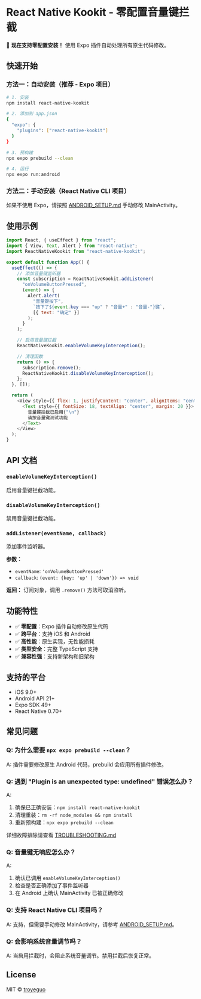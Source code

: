 # React Native Kookit - 零配置音量键拦截

🎉 **现在支持零配置安装！** 使用 Expo 插件自动处理所有原生代码修改。

## 快速开始

### 方法一：自动安装（推荐 - Expo 项目）

```bash
# 1. 安装
npm install react-native-kookit

# 2. 添加到 app.json
{
  "expo": {
    "plugins": ["react-native-kookit"]
  }
}

# 3. 预构建
npx expo prebuild --clean

# 4. 运行
npx expo run:android
```

### 方法二：手动安装（React Native CLI 项目）

如果不使用 Expo，请按照 [ANDROID_SETUP.md](./ANDROID_SETUP.md) 手动修改 MainActivity。

## 使用示例

```javascript
import React, { useEffect } from "react";
import { View, Text, Alert } from "react-native";
import ReactNativeKookit from "react-native-kookit";

export default function App() {
  useEffect(() => {
    // 添加音量键监听器
    const subscription = ReactNativeKookit.addListener(
      "onVolumeButtonPressed",
      (event) => {
        Alert.alert(
          "音量键按下",
          `按下了${event.key === "up" ? "音量+" : "音量-"}键`,
          [{ text: "确定" }]
        );
      }
    );

    // 启用音量键拦截
    ReactNativeKookit.enableVolumeKeyInterception();

    // 清理函数
    return () => {
      subscription.remove();
      ReactNativeKookit.disableVolumeKeyInterception();
    };
  }, []);

  return (
    <View style={{ flex: 1, justifyContent: "center", alignItems: "center" }}>
      <Text style={{ fontSize: 18, textAlign: "center", margin: 20 }}>
        音量键拦截已启用{"\n"}
        请按音量键测试功能
      </Text>
    </View>
  );
}
```

## API 文档

### `enableVolumeKeyInterception()`

启用音量键拦截功能。

### `disableVolumeKeyInterception()`

禁用音量键拦截功能。

### `addListener(eventName, callback)`

添加事件监听器。

**参数：**

- `eventName`: `'onVolumeButtonPressed'`
- `callback`: `(event: {key: 'up' | 'down'}) => void`

**返回：** 订阅对象，调用 `.remove()` 方法可取消监听。

## 功能特性

- ✅ **零配置**：Expo 插件自动修改原生代码
- ✅ **跨平台**：支持 iOS 和 Android
- ✅ **高性能**：原生实现，无性能损耗
- ✅ **类型安全**：完整 TypeScript 支持
- ✅ **兼容性强**：支持新架构和旧架构

## 支持的平台

- iOS 9.0+
- Android API 21+
- Expo SDK 49+
- React Native 0.70+

## 常见问题

### Q: 为什么需要 `npx expo prebuild --clean`？

A: 插件需要修改原生 Android 代码，prebuild 会应用所有插件修改。

### Q: 遇到 "Plugin is an unexpected type: undefined" 错误怎么办？

A:

1. 确保已正确安装：`npm install react-native-kookit`
2. 清理重装：`rm -rf node_modules && npm install`
3. 重新预构建：`npx expo prebuild --clean`

详细故障排除请查看 [TROUBLESHOOTING.md](./TROUBLESHOOTING.md)

### Q: 音量键无响应怎么办？

A:

1. 确认已调用 `enableVolumeKeyInterception()`
2. 检查是否正确添加了事件监听器
3. 在 Android 上确认 MainActivity 已被正确修改

### Q: 支持 React Native CLI 项目吗？

A: 支持，但需要手动修改 MainActivity，请参考 [ANDROID_SETUP.md](./ANDROID_SETUP.md)。

### Q: 会影响系统音量调节吗？

A: 当启用拦截时，会阻止系统音量调节。禁用拦截后恢复正常。

## License

MIT © [troyeguo](https://github.com/troyeguo)
